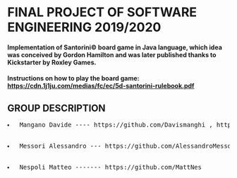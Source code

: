 # FINAL PROJECT OF SOFTWARE ENGINEERING 2019/2020

#### Implementation of Santorini© board game in Java language, which idea was conceived by Gordon Hamilton and was later published thanks to Kickstarter by Roxley Games.

#### Instructions on how to play the board game: https://cdn.1j1ju.com/medias/fc/ec/5d-santorini-rulebook.pdf

## GROUP DESCRIPTION
<pre><li> Mangano Davide ---- https://github.com/Davismanghi , https://github.com/DavideMangano </li>
  <li> Messori Alessandro --- https://github.com/AlessandroMessori </li>
  <li> Nespoli Matteo ------- https://github.com/MattNes </li></pre>
